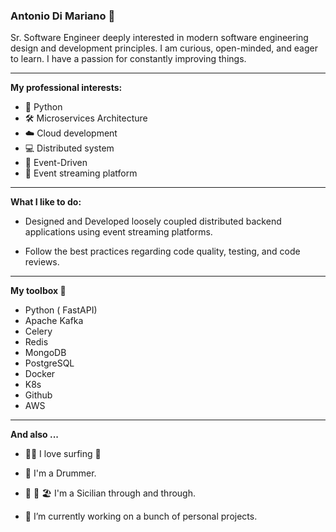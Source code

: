 ### Antonio Di Mariano 👋

Sr. Software Engineer deeply interested in modern software engineering design and development principles. I am curious, open-minded, and eager to learn.  I have a passion for constantly improving things.

----

**My professional interests:**

- 🐍 Python
- 🛠️ Microservices Architecture 
- ☁️ Cloud development
- 💻 Distributed system 
- 🤝 Event-Driven  
- 📨 Event streaming platform
---

**What I like to do:**

- Designed and Developed loosely coupled distributed backend applications using event streaming platforms.

- Follow the best practices regarding code quality, testing, and code reviews.

-----

**My toolbox 🧰**

- Python ( FastAPI)
- Apache Kafka
- Celery
- Redis
- MongoDB
- PostgreSQL
- Docker
- K8s
- Github
- AWS

---
**And also ...**

- 🏄‍♂️  I love surfing 🌊 
- 🥁  I'm a Drummer.
- 🌋 🍊 🏖️  I'm a Sicilian through and through.
 
- 🔭 I’m currently working on a bunch of personal projects.



